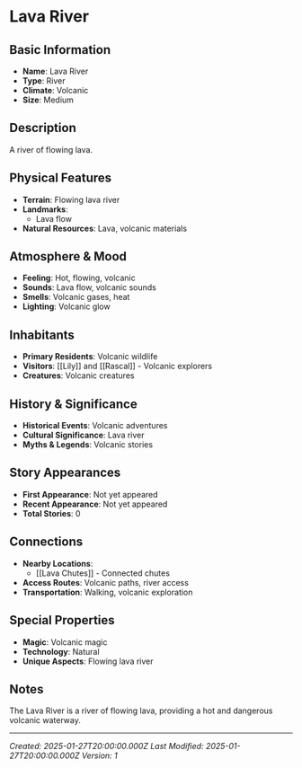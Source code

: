 # Lava River

## Basic Information
- **Name**: Lava River
- **Type**: River
- **Climate**: Volcanic
- **Size**: Medium

## Description
A river of flowing lava.

## Physical Features
- **Terrain**: Flowing lava river
- **Landmarks**: 
  - Lava flow
- **Natural Resources**: Lava, volcanic materials

## Atmosphere & Mood
- **Feeling**: Hot, flowing, volcanic
- **Sounds**: Lava flow, volcanic sounds
- **Smells**: Volcanic gases, heat
- **Lighting**: Volcanic glow

## Inhabitants
- **Primary Residents**: Volcanic wildlife
- **Visitors**: [[Lily]] and [[Rascal]] - Volcanic explorers
- **Creatures**: Volcanic creatures

## History & Significance
- **Historical Events**: Volcanic adventures
- **Cultural Significance**: Lava river
- **Myths & Legends**: Volcanic stories

## Story Appearances
- **First Appearance**: Not yet appeared
- **Recent Appearance**: Not yet appeared
- **Total Stories**: 0

## Connections
- **Nearby Locations**: 
  - [[Lava Chutes]] - Connected chutes
- **Access Routes**: Volcanic paths, river access
- **Transportation**: Walking, volcanic exploration

## Special Properties
- **Magic**: Volcanic magic
- **Technology**: Natural
- **Unique Aspects**: Flowing lava river

## Notes
The Lava River is a river of flowing lava, providing a hot and dangerous volcanic waterway.

---
*Created: 2025-01-27T20:00:00.000Z*
*Last Modified: 2025-01-27T20:00:00.000Z*
*Version: 1*
